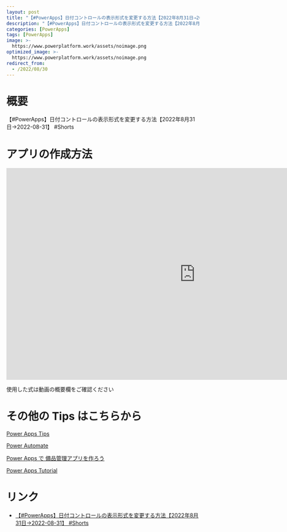 ```yaml
---
layout: post
title: "【#PowerApps】日付コントロールの表示形式を変更する方法【2022年8月31日→2022-08-31】 #Shorts"
description: "【#PowerApps】日付コントロールの表示形式を変更する方法【2022年8月31日→2022-08-31】 #Shortsを動画で分かりやすく解説"
categories: [PowerApps]
tags: [PowerApps]
image: >-
  https://www.powerplatform.work/assets/noimage.png
optimized_image: >-
  https://www.powerplatform.work/assets/noimage.png
redirect_from:
  - /2022/08/30
---
```



#  概要

【#PowerApps】日付コントロールの表示形式を変更する方法【2022年8月31日→2022-08-31】 #Shorts


# アプリの作成方法

<iframe width="983" height="553" src="https://www.youtube.com/embed/h32tGYvIBT4" title="YouTube video player" frameborder="0" allow="accelerometer; autoplay; clipboard-write; encrypted-media; gyroscope; picture-in-picture" allowfullscreen></iframe>


使用した式は動画の概要欄をご確認ください


# その他の Tips はこちらから

[Power Apps Tips](https://www.youtube.com/watch?v=VrAQf3JQ7yM&list=PLVhFi1fb3DqakSLVMn22DDcySXh9jtzi- )


[Power Automate](https://www.youtube.com/watch?v=-YnJYT0ASEM&list=PLVhFi1fb3Dqbzic6GieqnLFgD3aTj-eHA)


[Power Apps で 備品管理アプリを作ろう](https://www.youtube.com/playlist?list=PLVhFi1fb3DqZM3HKb8Hea6XEL96990Fyn)


[Power Apps Tutorial](https://www.youtube.com/playlist?list=PLVhFi1fb3DqalxpL974VvAJvV4iWoSbe_)


# リンク


- [【#PowerApps】日付コントロールの表示形式を変更する方法【2022年8月31日→2022-08-31】 #Shorts](https://www.youtube.com/watch?v=h32tGYvIBT4)

